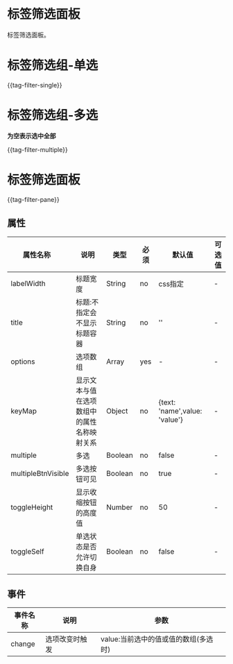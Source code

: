 # 标签筛选面板

标签筛选面板。

# 标签筛选组-单选

{{tag-filter-single}}

# 标签筛选组-多选

<b>为空表示选中全部</b>

{{tag-filter-multiple}}

# 标签筛选面板

{{tag-filter-pane}}

## 属性

| <div style="width: 120px;">属性名称</div> | 说明 | 类型 | 必须 | 默认值 | 可选值 |
| ----- | ----- | ----- | ----- | ----- | ----- |
| labelWidth | 标题宽度 | String | no | css指定 | - |
| title | 标题:不指定会不显示标题容器 | String | no | '' | - |
| options | 选项数组 | Array | yes | - | - |
| keyMap | 显示文本与值在选项数组中的属性名称映射关系 | Object | no | {text: 'name',value: 'value'} | - |
| multiple | 多选 | Boolean | no | false | - |
| multipleBtnVisible | 多选按钮可见 | Boolean | no | true | - |
| toggleHeight | 显示收缩按钮的高度值 | Number | no | 50 | - |
| toggleSelf | 单选状态是否允许切换自身 | Boolean | no | false | - |


## 事件

| 事件名称 | 说明 | 参数 |
| ----- | ----- | ----- |
| change | 选项改变时触发 | value:当前选中的值或值的数组(多选时) |
